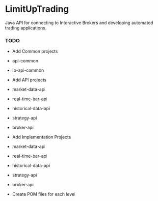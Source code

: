 # LimitUpTrading
Java API for connecting to Interactive Brokers and developing automated trading applications.

### TODO
* Add Common projects
* api-common
* ib-api-common

* Add API projects
* market-data-api
* real-time-bar-api
* historical-data-api
* strategy-api
* broker-api

* Add Implementation Projects
* market-data-api
* real-time-bar-api
* historical-data-api
* strategy-api
* broker-api

* Create POM files for each level

